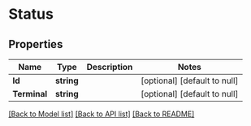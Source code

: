 # Status

## Properties
Name | Type | Description | Notes
------------ | ------------- | ------------- | -------------
**Id** | **string** |  | [optional] [default to null]
**Terminal** | **string** |  | [optional] [default to null]

[[Back to Model list]](../README.md#documentation-for-models) [[Back to API list]](../README.md#documentation-for-api-endpoints) [[Back to README]](../README.md)


